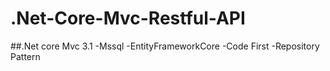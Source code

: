 # .Net-Core-Mvc-Restful-API

##.Net core Mvc 3.1
-Mssql
-EntityFrameworkCore
-Code First
-Repository Pattern
